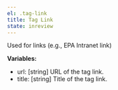 ```yaml
---
el: .tag-link
title: Tag Link
state: inreview
---
```


Used for links (e.g., EPA Intranet link)

__Variables:__
* url: [string] URL of the tag link.
* title: [string] Title of the tag link.
